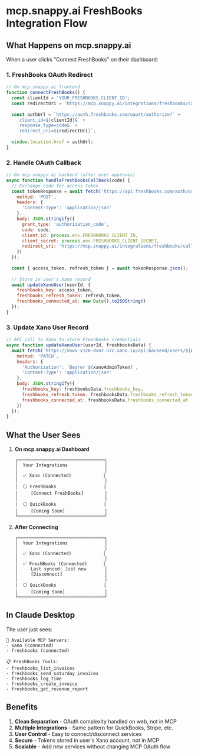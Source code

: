 # mcp.snappy.ai FreshBooks Integration Flow

## What Happens on mcp.snappy.ai

When a user clicks "Connect FreshBooks" on their dashboard:

### 1. FreshBooks OAuth Redirect
```javascript
// On mcp.snappy.ai frontend
function connectFreshBooks() {
  const clientId = 'YOUR_FRESHBOOKS_CLIENT_ID';
  const redirectUri = 'https://mcp.snappy.ai/integrations/freshbooks/callback';
  
  const authUrl = `https://auth.freshbooks.com/oauth/authorize?` +
    `client_id=${clientId}&` +
    `response_type=code&` +
    `redirect_uri=${redirectUri}`;
    
  window.location.href = authUrl;
}
```

### 2. Handle OAuth Callback
```javascript
// On mcp.snappy.ai backend (after user approves)
async function handleFreshBooksCallback(code) {
  // Exchange code for access token
  const tokenResponse = await fetch('https://api.freshbooks.com/auth/oauth/token', {
    method: 'POST',
    headers: {
      'Content-Type': 'application/json'
    },
    body: JSON.stringify({
      grant_type: 'authorization_code',
      code: code,
      client_id: process.env.FRESHBOOKS_CLIENT_ID,
      client_secret: process.env.FRESHBOOKS_CLIENT_SECRET,
      redirect_uri: 'https://mcp.snappy.ai/integrations/freshbooks/callback'
    })
  });
  
  const { access_token, refresh_token } = await tokenResponse.json();
  
  // Store in user's Xano record
  await updateXanoUser(userId, {
    freshbooks_key: access_token,
    freshbooks_refresh_token: refresh_token,
    freshbooks_connected_at: new Date().toISOString()
  });
}
```

### 3. Update Xano User Record
```javascript
// API call to Xano to store FreshBooks credentials
async function updateXanoUser(userId, freshbooksData) {
  await fetch(`https://xnwv-v1z6-dvnr.n7c.xano.io/api:backend/users/${userId}`, {
    method: 'PATCH',
    headers: {
      'Authorization': `Bearer ${xanoAdminToken}`,
      'Content-Type': 'application/json'
    },
    body: JSON.stringify({
      freshbooks_key: freshbooksData.freshbooks_key,
      freshbooks_refresh_token: freshbooksData.freshbooks_refresh_token,
      freshbooks_connected_at: freshbooksData.freshbooks_connected_at
    })
  });
}
```

## What the User Sees

1. **On mcp.snappy.ai Dashboard**
   ```
   ┌─────────────────────────────────┐
   │  Your Integrations              │
   │                                 │
   │  ✅ Xano (Connected)            │
   │                                 │
   │  ⚪ FreshBooks                  │
   │     [Connect FreshBooks]        │
   │                                 │
   │  ⚪ QuickBooks                  │
   │     [Coming Soon]               │
   └─────────────────────────────────┘
   ```

2. **After Connecting**
   ```
   ┌─────────────────────────────────┐
   │  Your Integrations              │
   │                                 │
   │  ✅ Xano (Connected)            │
   │                                 │
   │  ✅ FreshBooks (Connected)      │
   │     Last synced: Just now       │
   │     [Disconnect]                │
   │                                 │
   │  ⚪ QuickBooks                  │
   │     [Coming Soon]               │
   └─────────────────────────────────┘
   ```

## In Claude Desktop

The user just sees:
```
🔌 Available MCP Servers:
- xano (connected)
- freshbooks (connected)

📋 FreshBooks Tools:
- freshbooks_list_invoices
- freshbooks_send_saturday_invoices
- freshbooks_log_time
- freshbooks_create_invoice
- freshbooks_get_revenue_report
```

## Benefits

1. **Clean Separation** - OAuth complexity handled on web, not in MCP
2. **Multiple Integrations** - Same pattern for QuickBooks, Stripe, etc.
3. **User Control** - Easy to connect/disconnect services
4. **Secure** - Tokens stored in user's Xano account, not in MCP
5. **Scalable** - Add new services without changing MCP OAuth flow